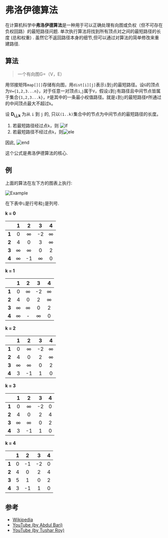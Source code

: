 
# 弗洛伊德算法

在计算机科学中**弗洛伊德算法**是一种用于可以正确处理有向图或负权（但不可存在负权回路）的最短路径问题. 单次执行算法将找到所有顶点对之间的最短路径的长度 (总和权重) . 虽然它不返回路径本身的细节,但可以通过对算法的简单修改来重建路径. 

## 算法

> 一个有向图G=（V，E）

用邻接矩阵`map[][]`存储有向图，用`dist[i][j]`表示`i`到`j`的最短路径。设`G`的顶点为`V={1,2,3...n}`，对于任意一对顶点`i`,`j`属于`V`，假设`i`到`j`有路径且中间节点皆属于集合`{1,2,3...k}`，`P`是其中的一条最小权值路径。就是`i`到`j`的最短路径`P`所通过的中间顶点最大不超过`k`。

设 <b>D<sub>i,j,k</sub></b> 为从 `i` 到 `j` 的, 只以`(1..k)`集合中的节点为中间节点的最短路径的长度。

1. 若最短路径经过点`k`，则 ![if](http://upload.wikimedia.org/math/e/3/a/e3aee6a3e2a2083164cdfee6f1c9ad03.png)
2. 若最短路径不经过点`k`，则![ele](http://upload.wikimedia.org/math/b/6/f/b6fd348302496399233dce43e708aa21.png)

因此, ![end](http://upload.wikimedia.org/math/c/2/a/c2a0ed091e3e04a32b8563f21dc82df2.png)

这个公式是弗洛伊德算法的核心. 

## 例

上面的算法在左下方的图表上执行: 

![Example](https://upload.wikimedia.org/wikipedia/commons/2/2e/Floyd-Warshall_example.svg)

在下表中`i`是行号和`j`是列号. 

**k = 0**

|       |  1  |  2  |  3  |  4  |
| :---: | :-: | :-: | :-: | :-: |
| **1** |  0  |  ∞  |  -2 |  ∞  |
| **2** |  4  |  0  |  3  |  ∞  |
| **3** |  ∞  |  ∞  |  0  |  2  |
| **4** |  ∞  |  -1 |  ∞  |  0  |

**k = 1**

|       |  1  |  2  |  3  |  4  |
| :---: | :-: | :-: | :-: | :-: |
| **1** |  0  |  ∞  |  -2 |  ∞  |
| **2** |  4  |  0  |  2  |  ∞  |
| **3** |  ∞  |  ∞  |  0  |  2  |
| **4** |  ∞  |  -  |  ∞  |  0  |

**k = 2**

|       |  1  |  2  |  3  |  4  |
| :---: | :-: | :-: | :-: | :-: |
| **1** |  0  |  ∞  |  -2 |  ∞  |
| **2** |  4  |  0  |  2  |  ∞  |
| **3** |  ∞  |  ∞  |  0  |  2  |
| **4** |  3  |  -1 |  1  |  0  |

**k = 3**

|       |  1  |  2  |  3  |  4  |
| :---: | :-: | :-: | :-: | :-: |
| **1** |  0  |  ∞  |  -2 |  0  |
| **2** |  4  |  0  |  2  |  4  |
| **3** |  ∞  |  ∞  |  0  |  2  |
| **4** |  3  |  -1 |  1  |  0  |

**k = 4**

|       |  1  |  2  |  3  |  4  |
| :---: | :-: | :-: | :-: | :-: |
| **1** |  0  |  -1 |  -2 |  0  |
| **2** |  4  |  0  |  2  |  4  |
| **3** |  5  |  1  |  0  |  2  |
| **4** |  3  |  -1 |  1  |  0  |

## 参考

-   [Wikipedia](https://en.wikipedia.org/wiki/Floyd%E2%80%93Warshall_algorithm)
-   [YouTube (by Abdul Bari)](https://www.youtube.com/watch?v=oNI0rf2P9gE&list=PLLXdhg_r2hKA7DPDsunoDZ-Z769jWn4R8&index=74)
-   [YouTube (by Tushar Roy)](https://www.youtube.com/watch?v=LwJdNfdLF9s&list=PLLXdhg_r2hKA7DPDsunoDZ-Z769jWn4R8&index=75)
